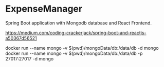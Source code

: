# ExpenseManager

Spring Boot application with Mongodb database and React Frontend.

https://medium.com/coding-crackerjack/spring-boot-and-reactjs-a50367d56521


docker run --name mongo -v $(pwd)/mongoData/db:/data/db -d mongo
docker run --name mongo -v $(pwd)/mongoData/db:/data/db -p 27017:27017 -d mongo
